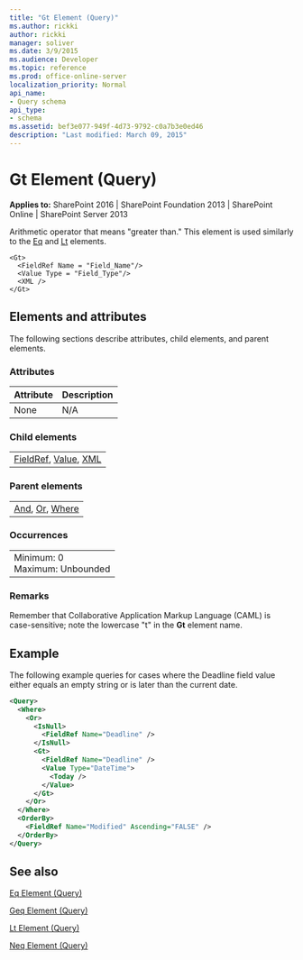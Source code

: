 ```yaml
---
title: "Gt Element (Query)"
ms.author: rickki
author: rickki
manager: soliver
ms.date: 3/9/2015
ms.audience: Developer
ms.topic: reference
ms.prod: office-online-server
localization_priority: Normal
api_name:
- Query schema
api_type:
- schema
ms.assetid: bef3e077-949f-4d73-9792-c0a7b3e0ed46
description: "Last modified: March 09, 2015"
---
```


# Gt Element (Query)

 
  
 **Applies to:** SharePoint 2016 | SharePoint Foundation 2013 | SharePoint Online | SharePoint Server 2013
  
Arithmetic operator that means "greater than." This element is used similarly to the [Eq](eq-element-query.md) and [Lt](lt-element-query.md) elements. 
  
```
<Gt>
  <FieldRef Name = "Field_Name"/>
  <Value Type = "Field_Type"/>
  <XML />
</Gt>
```

## Elements and attributes

The following sections describe attributes, child elements, and parent elements.

### Attributes

|**Attribute**|**Description**|
|:-----|:-----|
|None  <br/> |N/A  <br/> |
   
### Child elements

||
|:-----|
|[FieldRef](fieldref-element-query.md), [Value](value-element-query.md), [XML](xml-element.md)|
   
### Parent elements

||
|:-----|
|[And](and-element-query.md), [Or](or-element-query.md), [Where](where-element-query.md)|
   
### Occurrences

||
|:-----|
|Minimum: 0  <br/> Maximum: Unbounded  <br/> |
   
### Remarks

Remember that Collaborative Application Markup Language (CAML) is case-sensitive; note the lowercase "t" in the **Gt** element name. 
  
## Example

The following example queries for cases where the Deadline field value either equals an empty string or is later than the current date.
  
```XML
<Query>
  <Where>
    <Or>
      <IsNull>
        <FieldRef Name="Deadline" />
      </IsNull>
      <Gt>
        <FieldRef Name="Deadline" />
        <Value Type="DateTime">
          <Today />
        </Value>
      </Gt>
    </Or>
  </Where>
  <OrderBy>
    <FieldRef Name="Modified" Ascending="FALSE" />
  </OrderBy>
</Query>
```

## See also



[Eq Element (Query)](eq-element-query.md)
  
[Geq Element (Query)](geq-element-query.md)
  
[Lt Element (Query)](lt-element-query.md)
  
[Neq Element (Query)](neq-element-query.md)

